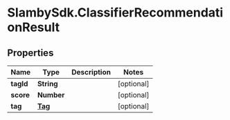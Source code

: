 # SlambySdk.ClassifierRecommendationResult

## Properties
Name | Type | Description | Notes
------------ | ------------- | ------------- | -------------
**tagId** | **String** |  | [optional] 
**score** | **Number** |  | [optional] 
**tag** | [**Tag**](Tag.md) |  | [optional] 



